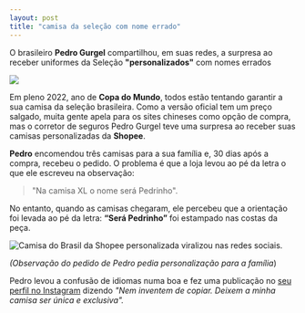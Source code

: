 ```yaml
---
layout: post
title: "camisa da seleção com nome errado"
---
```


O brasileiro **Pedro Gurgel** compartilhou, em suas redes, a surpresa ao receber uniformes da Seleção **"personalizados"** com nomes errados


![](https://tm.ibxk.com.br/2022/11/24/24115857929166.jpg?ims=400x225)

Em pleno 2022, ano de **Copa do Mundo**, todos estão tentando garantir a sua camisa da seleção brasileira. Como a versão oficial tem um preço salgado, muita gente apela para os sites chineses como opção de compra, mas o corretor de seguros Pedro Gurgel teve uma surpresa ao receber suas camisas personalizadas da **Shopee**.  

**Pedro** encomendou três camisas para a sua família e, 30 dias após a compra, recebeu o pedido. O problema é que a loja levou ao pé da letra o que ele escreveu na observação:

>  "Na camisa XL o nome será Pedrinho".


No entanto, quando as camisas chegaram, ele percebeu que a orientação foi levada ao pé da letra: **“Será Pedrinho”** foi estampado nas costas da peça.

  
![Camisa do Brasil da Shopee personalizada viralizou nas redes sociais.](https://i1.wp.com/img.ibxk.com.br/2022/11/24/camisa-do-brasil-da-shopee-24115602981163.jpg?resize=400,225)

 *(Observação do pedido de Pedro pedia personalização para a família*)

Pedro levou a confusão de idiomas numa boa e fez uma publicação no [seu perfil no Instagram](https://instagram.com/pedrogurgelfa) dizendo *"Nem inventem de copiar. Deixem a minha camisa ser única e exclusiva".*
